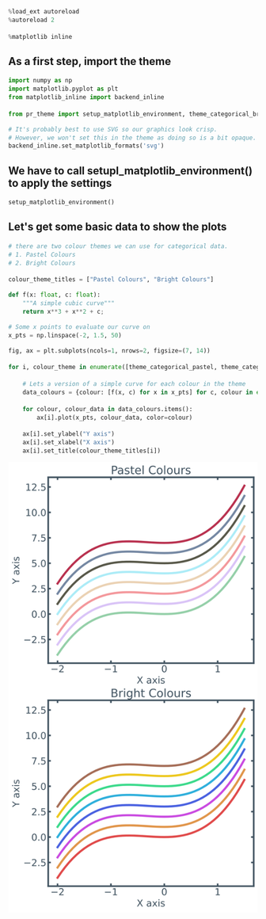 ```python
%load_ext autoreload
%autoreload 2

%matplotlib inline
```

## As a first step, import the theme


```python
import numpy as np
import matplotlib.pyplot as plt
from matplotlib_inline import backend_inline

from pr_theme import setup_matplotlib_environment, theme_categorical_bright, theme_categorical_pastel, theme_colours
```


```python
# It's probably best to use SVG so our graphics look crisp.
# However, we won't set this in the theme as doing so is a bit opaque.
backend_inline.set_matplotlib_formats('svg')
```

## We have to call setupl_matplotlib_environment() to apply the settings


```python
setup_matplotlib_environment()
```

## Let's get some basic data to show the plots


```python
# there are two colour themes we can use for categorical data.
# 1. Pastel Colours
# 2. Bright Colours

colour_theme_titles = ["Pastel Colours", "Bright Colours"]
```


```python
def f(x: float, c: float):
    """A simple cubic curve"""
    return x**3 + x**2 + c;
```


```python
# Some x points to evaluate our curve on
x_pts = np.linspace(-2, 1.5, 50)
```


```python
fig, ax = plt.subplots(ncols=1, nrows=2, figsize=(7, 14))

for i, colour_theme in enumerate([theme_categorical_pastel, theme_categorical_bright]):
    
    # Lets a version of a simple curve for each colour in the theme
    data_colours = {colour: [f(x, c) for x in x_pts] for c, colour in enumerate(colour_theme)}
    
    for colour, colour_data in data_colours.items():
        ax[i].plot(x_pts, colour_data, color=colour)
    
    ax[i].set_ylabel("Y axis")
    ax[i].set_xlabel("X axis")
    ax[i].set_title(colour_theme_titles[i])
```


    
![svg](output_10_0.svg)
    



```python

```


```python

```

